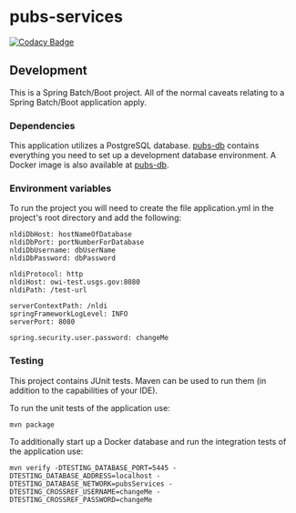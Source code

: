 # pubs-services

[![Codacy Badge](https://api.codacy.com/project/badge/Grade/fd42f9aae3a24a0199c7562f534333e4)](https://app.codacy.com/app/usgs_wma_dev/pubs-services?utm_source=github.com&utm_medium=referral&utm_content=usgs/pubs-services&utm_campaign=Badge_Grade_Settings)


## Development
This is a Spring Batch/Boot project. All of the normal caveats relating to a Spring Batch/Boot application apply.

### Dependencies
This application utilizes a PostgreSQL database.
[pubs-db](https://code.chs.usgs.gov/wma/iidd/pubs/pubs-db) contains everything you need to set up a development database environment. A Docker image is also available at [pubs-db](https://cloud.docker.com/u/usgswma/repository/docker/usgswma/pubs_db).

### Environment variables
To run the project you will need to create the file application.yml in the project's root directory and add the following:
```
nldiDbHost: hostNameOfDatabase
nldiDbPort: portNumberForDatabase
nldiDbUsername: dbUserName
nldiDbPassword: dbPassword

nldiProtocol: http
nldiHost: owi-test.usgs.gov:8080
nldiPath: /test-url

serverContextPath: /nldi
springFrameworkLogLevel: INFO
serverPort: 8080

spring.security.user.password: changeMe
```

### Testing
This project contains JUnit tests. Maven can be used to run them (in addition to the capabilities of your IDE).

To run the unit tests of the application use:

```shell
mvn package
```

To additionally start up a Docker database and run the integration tests of the application use:

```shell
mvn verify -DTESTING_DATABASE_PORT=5445 -DTESTING_DATABASE_ADDRESS=localhost -DTESTING_DATABASE_NETWORK=pubsServices -DTESTING_CROSSREF_USERNAME=changeMe -DTESTING_CROSSREF_PASSWORD=changeMe
```

